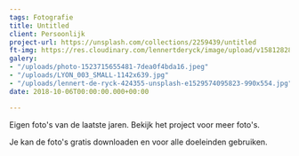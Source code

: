```yaml
---
tags: Fotografie
title: Untitled
client: Persoonlijk
project-url: https://unsplash.com/collections/2259439/untitled
ft-img: https://res.cloudinary.com/lennertderyck/image/upload/v1581282810/photo-1523715655481-7dea0f4bda16_ocib6t.jpg
galery:
- "/uploads/photo-1523715655481-7dea0f4bda16.jpeg"
- "/uploads/LYON_003_SMALL-1142x639.jpg"
- "/uploads/lennert-de-ryck-424355-unsplash-e1529574095823-990x554.jpg"
date: 2018-10-06T00:00:00.000+00:00

---
```

Eigen foto's van de laatste jaren. Bekijk het project voor meer foto's.

Je kan de foto's gratis downloaden en voor alle doeleinden gebruiken.